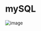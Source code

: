 # mySQL


![image](https://github.com/YENAZIGMINA/mySQL/assets/129706758/3577bde2-3e26-4f4f-bc82-657f88a5552a)
